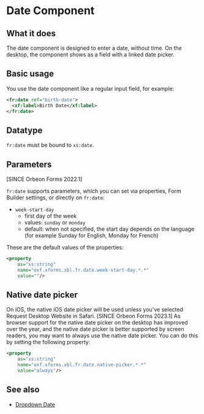 # Date Component

## What it does

The date component is designed to enter a date, without time. On the desktop, the component shows as a field with a linked date picker.

## Basic usage

You use the date component like a regular input field, for example:

```xml
<fr:date ref="birth-date">
  <xf:label>Birth Date</xf:label>
</fr:date>
```

## Datatype

`fr:date` must be bound to `xs:date`.

## Parameters

[SINCE Orbeon Forms 2022.1]

`fr:date` supports parameters, which you can set via properties, Form Builder settings, or directly on `fr:date`:

- `week-start-day`
    - first day of the week
    - values: `sunday` or `monday`
    - default: when not specified, the start day depends on the language (for example Sunday for English, Monday for French)

These are the default values of the properties:

```xml
<property 
    as="xs:string" 
    name="oxf.xforms.xbl.fr.date.week-start-day.*.*" 
    value=""/>
```

## Native date picker

On iOS, the native iOS date picker will be used unless you've selected Request Desktop Website in Safari. [SINCE Orbeon Forms 2023.1] As browser support for the native date picker on the desktop has improved over the year, and the native date picker is better supported by screen readers, you may want to always use the native date picker. You can do this by setting the following property: 

```xml
<property 
    as="xs:string"  
    name="oxf.xforms.xbl.fr.date.native-picker.*.*"             
    value="always"/>
```

## See also

- [Dropdown Date](dropdown-date.md)